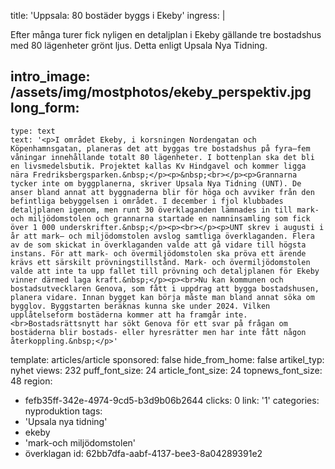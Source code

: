 title: 'Uppsala: 80 bostäder byggs i Ekeby'
ingress: |
  <p>Efter många turer fick nyligen en detaljplan i Ekeby gällande tre bostadshus med 80 lägenheter grönt ljus. Detta enligt Upsala Nya Tidning.
  </p>
  
intro_image: /assets/img/mostphotos/ekeby_perspektiv.jpg
long_form:
  -
    type: text
    text: '<p>I området Ekeby, i korsningen Nordengatan och Köpenhamnsgatan, planeras det att byggas tre bostadshus på fyra–fem våningar innehållande totalt 80 lägenheter. I bottenplan ska det bli en livsmedelsbutik. Projektet kallas Kv Hindgavel och kommer ligga nära Fredriksbergsparken.&nbsp;</p><p>&nbsp;<br></p><p>Grannarna tycker inte om byggplanerna, skriver Upsala Nya Tidning (UNT). De anser bland annat att byggnaderna blir för höga och avviker från den befintliga bebyggelsen i området. I december i fjol klubbades detaljplanen igenom, men runt 30 överklaganden lämnades in till mark- och miljödomstolen och grannarna startade en namninsamling som fick över 1 000 underskrifter.&nbsp;</p><p><br></p><p>UNT skrev i augusti i år att mark– och miljödomstolen avslog samtliga överklaganden. Flera av de som skickat in överklaganden valde att gå vidare till högsta instans. För att mark- och övermiljödomstolen ska pröva ett ärende krävs ett särskilt prövningstillstånd. Mark- och övermiljödomstolen valde att inte ta upp fallet till prövning och detaljplanen för Ekeby vinner därmed laga kraft.&nbsp;</p><p><br>Nu kan kommunen och bostadsutvecklaren Genova, som fått i uppdrag att bygga bostadshusen, planera vidare. Innan bygget kan börja måste man bland annat söka om bygglov. Byggstarten beräknas kunna ske under 2024. Vilken upplåtelseform bostäderna kommer att ha framgår inte. <br>Bostadsrättsnytt har sökt Genova för ett svar på frågan om bostäderna blir bostads- eller hyresrätter men har inte fått någon återkoppling.&nbsp;</p>'
template: articles/article
sponsored: false
hide_from_home: false
artikel_typ: nyhet
views: 232
puff_font_size: 24
article_font_size: 24
topnews_font_size: 48
region:
  - fefb35ff-342e-4974-9cd5-b3d9b06b2644
clicks: 0
link: '1'
categories: nyproduktion
tags:
  - 'Upsala nya tidning'
  - ekeby
  - 'mark-och miljödomstolen'
  - överklagan
id: 62bb7dfa-aabf-4137-bee3-8a04289391e2
